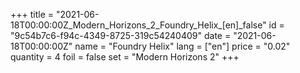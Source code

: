 +++
title = "2021-06-18T00:00:00Z_Modern_Horizons_2_Foundry_Helix_[en]_false"
id = "9c54b7c6-f94c-4349-8725-319c54240409"
date = "2021-06-18T00:00:00Z"
name = "Foundry Helix"
lang = ["en"]
price = "0.02"
quantity = 4
foil = false
set = "Modern Horizons 2"
+++
